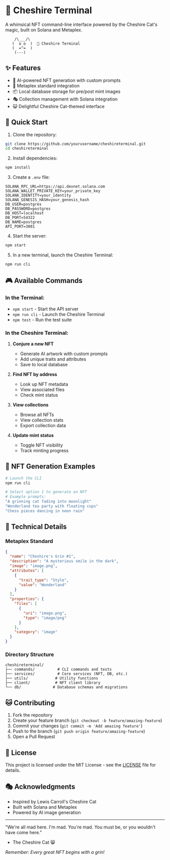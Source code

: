 # 🎩 Cheshire Terminal

A whimsical NFT command-line interface powered by the Cheshire Cat's magic, built on Solana and Metaplex.

```
    /\___/\  
   (  o o  )  🎩 Cheshire Terminal
   (  =^=  ) 
    (---)  
```

## ✨ Features

- 🎨 AI-powered NFT generation with custom prompts
- 🔮 Metaplex standard integration
- 📦 Local database storage for pre/post mint images
- 🎭 Collection management with Solana integration
- 😺 Delightful Cheshire Cat-themed interface

## 🚀 Quick Start

1. Clone the repository:
```bash
git clone https://github.com/yourusername/cheshireterminal.git
cd cheshireterminal
```

2. Install dependencies:
```bash
npm install
```

3. Create a `.env` file:
```env
SOLANA_RPC_URL=https://api.devnet.solana.com
SOLANA_WALLET_PRIVATE_KEY=your_private_key
SOLANA_IDENTITY=your_identity
SOLANA_GENESIS_HASH=your_genesis_hash
DB_USER=postgres
DB_PASSWORD=postgres
DB_HOST=localhost
DB_PORT=54322
DB_NAME=postgres
API_PORT=3001
```

4. Start the server:
```bash
npm start
```

5. In a new terminal, launch the Cheshire Terminal:
```bash
npm run cli
```

## 🎮 Available Commands

### In the Terminal:
- `npm start` - Start the API server
- `npm run cli` - Launch the Cheshire Terminal
- `npm test` - Run the test suite

### In the Cheshire Terminal:
1. **Conjure a new NFT**
   - Generate AI artwork with custom prompts
   - Add unique traits and attributes
   - Save to local database

2. **Find NFT by address**
   - Look up NFT metadata
   - View associated files
   - Check mint status

3. **View collections**
   - Browse all NFTs
   - View collection stats
   - Export collection data

4. **Update mint status**
   - Toggle NFT visibility
   - Track minting progress

## 🎨 NFT Generation Examples

```bash
# Launch the CLI
npm run cli

# Select option 1 to generate an NFT
# Example prompts:
"A grinning cat fading into moonlight"
"Wonderland tea party with floating cups"
"Chess pieces dancing in neon rain"
```

## 🔮 Technical Details

### Metaplex Standard
```json
{
  "name": "Cheshire's Grin #1",
  "description": "A mysterious smile in the dark",
  "image": "image.png",
  "attributes": [
    {
      "trait_type": "Style",
      "value": "Wonderland"
    }
  ],
  "properties": {
    "files": [
      {
        "uri": "image.png",
        "type": "image/png"
      }
    ],
    "category": "image"
  }
}
```

### Directory Structure
```
cheshireterminal/
├── commands/          # CLI commands and tests
├── services/          # Core services (NFT, DB, etc.)
├── utils/            # Utility functions
├── client/           # NFT client library
└── db/              # Database schemas and migrations
```

## 🐱 Contributing

1. Fork the repository
2. Create your feature branch (`git checkout -b feature/amazing-feature`)
3. Commit your changes (`git commit -m 'Add amazing feature'`)
4. Push to the branch (`git push origin feature/amazing-feature`)
5. Open a Pull Request

## 📜 License

This project is licensed under the MIT License - see the [LICENSE](LICENSE) file for details.

## 🎭 Acknowledgments

- Inspired by Lewis Carroll's Cheshire Cat
- Built with Solana and Metaplex
- Powered by AI image generation

---

"We're all mad here. I'm mad. You're mad. You must be, or you wouldn't have come here." 
- The Cheshire Cat 😸

*Remember: Every great NFT begins with a grin!*
